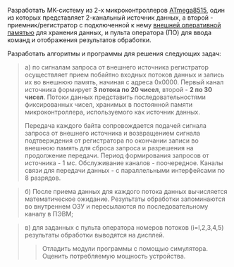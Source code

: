 Разработать МК-систему из 2-х микроконтроллеров [ATmega8515](https://ww1.microchip.com/downloads/en/DeviceDoc/doc2512.pdf), один из которых представляет 2-канальный источник данных, а второй - приемник/регистратор с подключенной к нему [внешней оперативной памятью](https://wiki.mcselec.com/bavr/Adding_XRAM_with_External_Memory_Interface) для хранения данных, и пульта оператора (ПО) для ввода команд и отображения результатов обработки.

Разработать алгоритмы и программы для решения следующих задач:

>а) по сигналам запроса от внешнего источника регистратор осуществляет прием побайтно входных потоков данных
>и запись их во внешнюю память, начиная с адреса 0x0000.
>Первый канал источника формирует __3 потока по 20 чисел__, второй - __2 по 30 чисел__.
>Потоки данных представить последовательностями фиксированных чисел, хранимых в постоянной памяти микроконтроллера,
>используемого как источник данных.
>
>Передача каждого байта сопровождается подачей сигнала запроса от внешнего источника
>и возвращением сигнала подтверждения от регистратора по окончании записи во внешнюю память
>для сброса запроса и разрешения на продолжение передачи.
>Период формирования запросов от источника - 1 мс.
>Обслуживание каналов - поочередное. Каналы связи для передачи данных - с параллельными интерфейсами по 8 разрядов.

>б) После приема данных для каждого потока данных вычисляется математическое ожидание.
>Результаты обработки запоминаются во внутреннем ОЗУ и пересылаются по последовательному каналу в ПЭВМ;

>в) для заданных с пульта оператора номеров потоков (i=l,2,3,4,5) результаты обработки выводятся на дисплей.
>>Отладить модули программы с помощью симулятора.
>>Оценить потребляемую мощность устройства.

